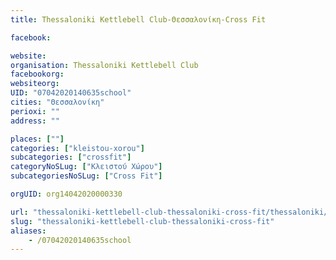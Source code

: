 ```yaml
---
title: Thessaloniki Kettlebell Club-Θεσσαλονίκη-Cross Fit

facebook:

website:
organisation: Thessaloniki Kettlebell Club
facebookorg:
websiteorg:
UID: "07042020140635school"
cities: "Θεσσαλονίκη"
perioxi: ""
address: ""

places: [""]
categories: ["kleistou-xorou"]
subcategories: ["crossfit"]
categoryNoSLug: ["Κλειστού Χώρου"]
subcategoriesNoSLug: ["Cross Fit"]

orgUID: org14042020000330

url: "thessaloniki-kettlebell-club-thessaloniki-cross-fit/thessaloniki//"
slug: "thessaloniki-kettlebell-club-thessaloniki-cross-fit"
aliases:
    - /07042020140635school
---
```





